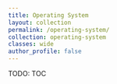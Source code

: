```yaml
---
title: Operating System
layout: collection
permalink: /operating-system/
collection: operating-system
classes: wide
author_profile: false
---
```


TODO: TOC
